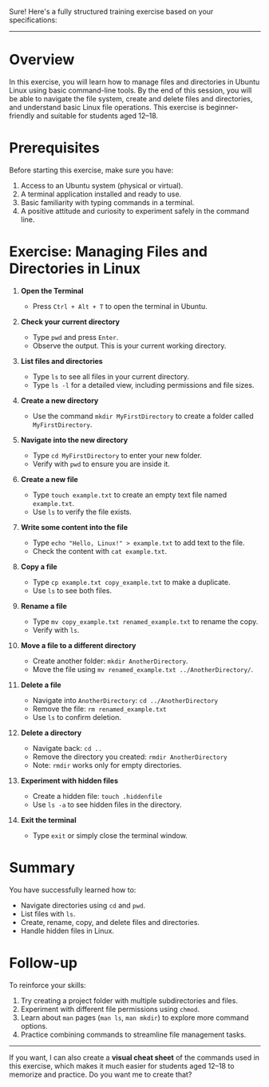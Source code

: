 Sure! Here's a fully structured training exercise based on your specifications:

---

<!--  
{
  "ID": "f3b1c9d2-7e4a-4a2d-9b6e-3a8e7f5c2d1b",
  "Title": "Linux File and Directory Management Basics",
  "Tags": ["Linux", "Ubuntu", "File Management", "Directories", "CLI", "Beginner"],
  "Description": "A beginner-friendly exercise to practice managing files and directories in Ubuntu Linux using the command line.",
  "Query": "You are a STEM instructor and training exercise curriculum creator for students aged 12-18. Geneate a training exercise with the following content: Manage files and directories. The focus area of this exercise is: Linux. The difficulty level of the exercise is: Beginner. The target operating system is: Ubuntu. Make the exercise clear, positive, detailed, and comprehensive. Each step of the excercise must be chronologically numbered. Include a hidden section, an overview section, and a prerequisite section befrore the exercise section. Include a summary section and a follow-up section after the exercise section. The hidden section is wrapped in an HTML style comment tag and includes the following parameters in json format: ID, Title, Tags, Description, Query, Model, Focus, Level, Date, Links, Filename. Where ID is a randomly generated 32 bit unique ID; Where title is a short title of the exercise; Where Tags is a list of tags associated with the exercise; Where Description is a short overview description of the exercise; Where Query is this query string; Where model is the model and version of this LLM; Where focus is the focus area of this exercise; Where level is the skill level of this exercise; Where date is the current date in the format yyyymmdd; Where Links is a list of helpful web links and resources related to this exercise; Where Filename is a short unique descriptive name for this markdown file. Do not place the hidden section in a code block.",
  "Model": "GPT-5-mini",
  "Focus": "Linux",
  "Level": "Beginner",
  "Date": "20250828",
  "Links": ["https://ubuntu.com/tutorials/command-line-for-beginners", "https://linuxcommand.org/"],
  "Filename": "linux_file_directory_basics"
}  
-->

# Overview

In this exercise, you will learn how to manage files and directories in Ubuntu Linux using basic command-line tools. By the end of this session, you will be able to navigate the file system, create and delete files and directories, and understand basic Linux file operations. This exercise is beginner-friendly and suitable for students aged 12–18.

# Prerequisites

Before starting this exercise, make sure you have:

1. Access to an Ubuntu system (physical or virtual).
2. A terminal application installed and ready to use.
3. Basic familiarity with typing commands in a terminal.
4. A positive attitude and curiosity to experiment safely in the command line.

# Exercise: Managing Files and Directories in Linux

1. **Open the Terminal**

   * Press `Ctrl + Alt + T` to open the terminal in Ubuntu.

2. **Check your current directory**

   * Type `pwd` and press `Enter`.
   * Observe the output. This is your current working directory.

3. **List files and directories**

   * Type `ls` to see all files in your current directory.
   * Type `ls -l` for a detailed view, including permissions and file sizes.

4. **Create a new directory**

   * Use the command `mkdir MyFirstDirectory` to create a folder called `MyFirstDirectory`.

5. **Navigate into the new directory**

   * Type `cd MyFirstDirectory` to enter your new folder.
   * Verify with `pwd` to ensure you are inside it.

6. **Create a new file**

   * Type `touch example.txt` to create an empty text file named `example.txt`.
   * Use `ls` to verify the file exists.

7. **Write some content into the file**

   * Type `echo "Hello, Linux!" > example.txt` to add text to the file.
   * Check the content with `cat example.txt`.

8. **Copy a file**

   * Type `cp example.txt copy_example.txt` to make a duplicate.
   * Use `ls` to see both files.

9. **Rename a file**

   * Type `mv copy_example.txt renamed_example.txt` to rename the copy.
   * Verify with `ls`.

10. **Move a file to a different directory**

    * Create another folder: `mkdir AnotherDirectory`.
    * Move the file using `mv renamed_example.txt ../AnotherDirectory/`.

11. **Delete a file**

    * Navigate into `AnotherDirectory`: `cd ../AnotherDirectory`
    * Remove the file: `rm renamed_example.txt`
    * Use `ls` to confirm deletion.

12. **Delete a directory**

    * Navigate back: `cd ..`
    * Remove the directory you created: `rmdir AnotherDirectory`
    * Note: `rmdir` works only for empty directories.

13. **Experiment with hidden files**

    * Create a hidden file: `touch .hiddenfile`
    * Use `ls -a` to see hidden files in the directory.

14. **Exit the terminal**

    * Type `exit` or simply close the terminal window.

# Summary

You have successfully learned how to:

* Navigate directories using `cd` and `pwd`.
* List files with `ls`.
* Create, rename, copy, and delete files and directories.
* Handle hidden files in Linux.

# Follow-up

To reinforce your skills:

1. Try creating a project folder with multiple subdirectories and files.
2. Experiment with different file permissions using `chmod`.
3. Learn about `man` pages (`man ls`, `man mkdir`) to explore more command options.
4. Practice combining commands to streamline file management tasks.

---

If you want, I can also create a **visual cheat sheet** of the commands used in this exercise, which makes it much easier for students aged 12–18 to memorize and practice. Do you want me to create that?
